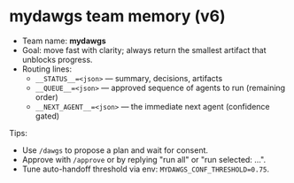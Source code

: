 # mydawgs team memory (v6)

- Team name: **mydawgs**
- Goal: move fast with clarity; always return the smallest artifact that unblocks progress.
- Routing lines:
  - `__STATUS__=<json>` — summary, decisions, artifacts
  - `__QUEUE__=<json>` — approved sequence of agents to run (remaining order)
  - `__NEXT_AGENT__=<json>` — the immediate next agent (confidence gated)

Tips:
- Use `/dawgs` to propose a plan and wait for consent.
- Approve with `/approve` or by replying "run all" or "run selected: …".
- Tune auto-handoff threshold via env: `MYDAWGS_CONF_THRESHOLD=0.75`.
